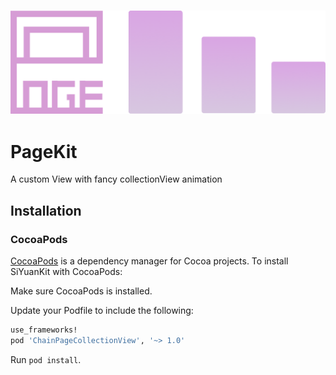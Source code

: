 <h3 align="center">
    <img src="Images/chainpageview.png" width=540/>
</h3>

# PageKit
A custom View with fancy collectionView animation

## Installation

### CocoaPods

[CocoaPods](http://cocoapods.org) is a dependency manager for Cocoa projects. To install SiYuanKit with CocoaPods:

Make sure CocoaPods is installed.

Update your Podfile to include the following:

```ruby
use_frameworks!
pod 'ChainPageCollectionView', '~> 1.0'
```

Run `pod install`.
